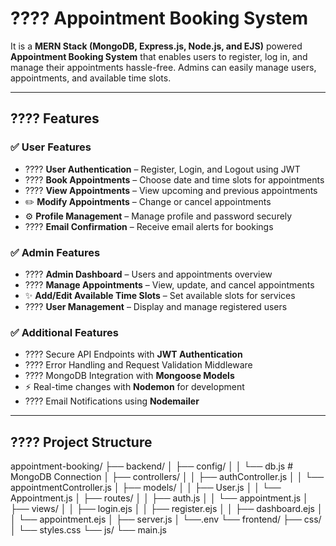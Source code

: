 # ???? Appointment Booking System

It is a **MERN Stack (MongoDB, Express.js, Node.js, and EJS)** powered **Appointment Booking System** that enables users to register, log in, and manage their appointments hassle-free. Admins can easily manage users, appointments, and available time slots.

---

## ???? Features

### ✅ **User Features**
- ???? **User Authentication** – Register, Login, and Logout using JWT
- ???? **Book Appointments** – Choose date and time slots for appointments
- ???? **View Appointments** – View upcoming and previous appointments
- ✏️ **Modify Appointments** – Change or cancel appointments
- ⚙️ **Profile Management** – Manage profile and password securely
- ???? **Email Confirmation** – Receive email alerts for bookings

### ✅ **Admin Features**
- ???? **Admin Dashboard** – Users and appointments overview
- ???? **Manage Appointments** – View, update, and cancel appointments
- ✨ **Add/Edit Available Time Slots** – Set available slots for services
- ???? **User Management** – Display and manage registered users

### ✅ **Additional Features**
- ???? Secure API Endpoints with **JWT Authentication**
- ???? Error Handling and Request Validation Middleware
- ????️ MongoDB Integration with **Mongoose Models**
- ⚡ Real-time changes with **Nodemon** for development
- ???? Email Notifications using **Nodemailer**

---

## ???? Project Structure

appointment-booking/ ├── backend/ │ ├── config/ │ │ └── db.js # MongoDB Connection │ ├── controllers/ │ │ ├── authController.js │ │ └── appointmentController.js │ ├── models/ │ │ ├── User.js │ │ └── Appointment.js │ ├── routes/ │ │ ├── auth.js │ │ └── appointment.js │ ├── views/ │ │ ├── login.ejs │ │ ├── register.ejs │ │ ├── dashboard.ejs │ │ └── appointment.ejs │ ├── server.js │ └──.env └── frontend/ ├── css/ │ └── styles.css └── js/ └── main.js

